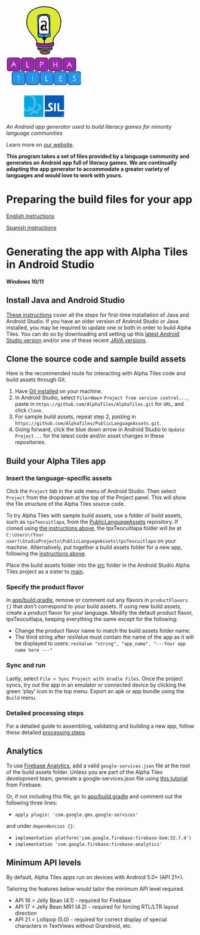 ![Alpha Tiles](/app/src/main/res/drawable/zz_splash.png?raw=true)

*An Android app generator used to build literacy games for minority language communities* 

Learn more on [our website](http://alphatilesapps.org/).

**This program takes a set of files provided by a language community and generates an Android app full of literacy games. We are continually adapting the app generator to accommodate a greater variety of languages and would love to work with yours.**

# Preparing the build files for your app

[English instructions](https://docs.google.com/presentation/d/1w-BTKk2MuJIwTFXfXP8cNShU0QI6MSXM5YJQxcaP4uk/edit#slide=id.p1)

[Spanish instructions](https://docs.google.com/presentation/d/1pjhPZvCVU7T50IdSWVTc0GXgBd24-klR1f3yDuTFhJ0/edit#slide=id.p1)

# Generating the app with Alpha Tiles in Android Studio
#### Windows 10/11
## Install Java and Android Studio
[These instructions](https://www.makeuseof.com/windows-android-studio-setup/#:~:text=Before%20installing%20Android%20Studio%2C%20you,for%20creating%20Java%2Dbased%20applications.) cover all the steps for first-time installation of Java and Android Studio. If you have an older version of Android Studio or Java installed, you may be required to update one or both in order to build Alpha Tiles. You can do so by downloading and setting up this [latest Android Studio version](https://developer.android.com/studio) and/or one of these recent [JAVA versions](https://www.oracle.com/java/technologies/downloads/).

## Clone the source code and sample build assets
Here is the recommended route for interacting with Alpha Tiles code and build assets through Git.
1. Have [Git installed](https://git-scm.com/download/win) on your machine.
2. In Android Studio, select `File`>`New`> `Project from version control...`, paste in `https://github.com/AlphaTiles/AlphaTiles.git` for `URL`, and click `Clone`.
3. For sample build assets, repeat step 2, pasting in `https://github.com/AlphaTiles/PublicLanguageAssets.git`.
4. Going forward, click the blue down arrow in Android Studio to `Update Project...` for the latest code and/or asset changes in these repositories.


## Build your Alpha Tiles app
### Insert the language-specific assets
Click the `Project` tab in the side menu of Android Studio. Then select `Project` from the dropdown at the top of the Project panel. This will show the file structure of the Alpha Tiles source code.

To try Alpha Tiles with sample build assets, use a folder of build assets, such as `tpxTeocuitlapa`, from the [PublicLanguageAssets](https://github.com/AlphaTiles/PublicLanguageAssets) repository. If cloned using [the instructions above](#clone-the-source-code-and-sample-build-assets), the tpxTeocuitlapa folder will be at `C:\Users\(Your user)\StudioProjects\PublicLanguageAssets\tpxTeocuitlapa` on your machine.
Alternatively, put together a build assets folder for a new app, following the [instructions above](#preparing-the-build-files-for-your-app).

Place the build assets folder into the [src](app/src) folder in the Android Studio Alpha Tiles project as a sister to [main](app/src/main).

### Specify the product flavor
In [app/build.gradle](app/build.gradle), remove or comment out any flavors in `productFlavors {}` that don't correspond to your build assets. If using new build assets, create a product flavor for your language. Modify the default product flavor, tpxTeocuitlapa, keeping everything the same except for the following:
* Change the product flavor name to match the build assets folder name.
* The third string after resValue must contain the name of the app as it will be displayed to users: `resValue "string", "app_name", "---Your app name here ---"`

### Sync and run
Lastly, select `File > Sync Project with Gradle Files`. Once the project syncs, try out the app in an emulator or connected device by clicking the green 'play' icon in the top menu. Export an apk or app bundle using the `Build` menu.

### Detailed processing steps
For a detailed guide to assembling, validating and building a new app, follow these detailed [processing steps](https://docs.google.com/document/d/1C93cJrd83B5Cn97azkj34eBQ_bWDTBKHotcCSPQ78uY).

## Analytics
To use [Firebase Analytics](https://firebase.google.com/), add a valid `google-services.json` file at the root of the build assets folder. Unless you are part of the Alpha Tiles development team, generate a google-services.json file using [this tutorial](https://cloud.google.com/firestore/docs/client/get-firebase) from Firebase. 

Or, if not including this file, go to [app/build.gradle](app/build.gradle) and comment out the following three lines:

* `apply plugin: 'com.google.gms.google-services'`

and under `dependencies {}`:

* `implementation platform('com.google.firebase:firebase-bom:32.7.4')`
* `implementation 'com.google.firebase:firebase-analytics'`

## Minimum API levels

By default, Alpha Tiles apps run on devices with Android 5.0+ (API 21+). 

Tailoring the features below would tailor the minimum API level required.
* API 16 = Jelly Bean (4.1) - required for Firebase
* API 17 = Jelly Bean MR1 (4.2) - required for forcing RTL/LTR layout direction
* API 21 = Lollipop (5.0) - required for correct display of special characters in TextViews without Grandroid, etc.
